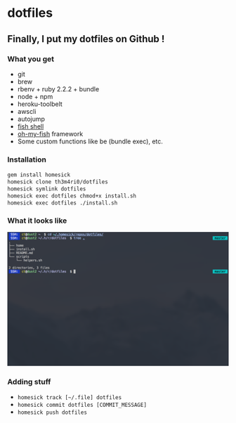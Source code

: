# dotfiles
## Finally, I put my dotfiles on Github !

### What you get
- git
- brew
- rbenv + ruby 2.2.2 + bundle
- node + npm
- heroku-toolbelt
- awscli
- autojump
- [fish shell](http://fishshell.com/)
- [oh-my-fish](//github.com/oh-my-fish/oh-my-fish) framework
- Some custom functions like be (bundle exec), etc.

### Installation
```
gem install homesick
homesick clone th3m4ri0/dotfiles
homesick symlink dotfiles
homesick exec dotfiles chmod+x install.sh
homesick exec dotfiles ./install.sh
```

### What it looks like
![Screenshot](images/screenshot.png)

### Adding stuff
- ```homesick track [~/.file] dotfiles```
- ```homesick commit dotfiles [COMMIT_MESSAGE]```
- ```homesick push dotfiles```
